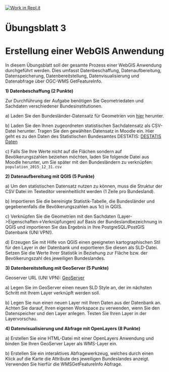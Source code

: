 [![Work in Repl.it](https://classroom.github.com/assets/work-in-replit-14baed9a392b3a25080506f3b7b6d57f295ec2978f6f33ec97e36a161684cbe9.svg)](https://classroom.github.com/online_ide?assignment_repo_id=3937917&assignment_repo_type=AssignmentRepo)

# Übungsblatt 3

# Erstellung einer WebGIS Anwendung

In diesem Übungsblatt soll der gesamte Prozess einer WebGIS Anwendung durchgeführt werden. Dies umfasst Datenbeschaffung, Datenaufbereitung, Datenspeicherung, Datenbereitstellung, Datenvisualisierung und Datenabfrage über OGC-WMS GetFeatureInfo.


**1) Datenbeschaffung (2 Punkte)**

Zur Durchführung der Aufgabe benötigen Sie Geometriedaten und Sachdaten verschiedener Bundesinstitutionen.

a) Laden Sie den Bundesländer-Datensatz für Geometrien von [hier](https://opendata-esri-de.opendata.arcgis.com/datasets/esri-de-content::bundesl%C3%A4ndergrenzen-2018) herunter.

b) Laden Sie den Ihnen zugeordneten statistischen Sachdatensatz als CSV-Datei herunter. Tragen Sie den gewählten Datensatz in Moodle ein. Hier geht es zu den Daten des Statistischen Bundesamtes DESTATIS: [DESTATIS Daten](https://www-genesis.destatis.de/genesis/online)

c) Falls Sie Ihre Werte nicht auf die Flächen sondern auf Bevölkerungszahlen beziehen möchten, laden Sie folgende Datei aus Moodle herunter, um Sie später mit den Bundesländern zu verknüpfen: `population_2015_12_31.csv`


**2) Datenaufbereitung mit QGIS (5 Punkte)**

a) Um den statistischen Datensatz nutzen zu können, muss die Struktur der CSV Datei im Texteditor vereinheitlicht werden (1 Zeile pro Bundesland).

b) Importieren Sie die bereinigte Statistik-Tabelle, die Bundesländer und gegebenenfalls die Bevölkerungszahlen aus 1c) in QGIS.

c) Verknüpfen Sie die Geometrien mit den Sachdaten (Layer->Eigenschaften->Verknüpfungen) auf Basis der Bundeslandbezeichnung in QGIS und importieren Sie das Ergebnis in Ihre PostgreSQL/PostGIS Datenbank (UNI VPN!).

d) Erzeugen Sie mit Hilfe von QGIS einen geeigneten kartographischen Stil für den Layer in der Datenbank und exportieren Sie diesen als SLD-Datei. Setzen Sie die Werte Ihrer Statistik in Beziehung zur Fläche bzw. der Bevölkerungszahl des jeweiligen Bundeslandes.


**3) Datenbereitstellung mit GeoServer (5 Punkte)**

Geoserver URL (UNI VPN): [GeoServer](http://osmatrix.geog.uni-heidelberg.de:8080/geoserver-2.18/web)

a) Legen Sie im GeoServer einen neuen SLD Style an, der im nächsten Schritt mit Ihrem Layer verknüpft werden soll.

b) Legen Sie nun einen neuen Layer mit Ihren Daten aus der Datenbank an. Achten Sie darauf, Ihren eigenen Workspace zu verwenden, wenn Sie den Datenspeicher und den Layer anlegen. Testen Sie Ihren Layer in der Layervorschau.


**4) Datenvisualisierung und Abfrage mit OpenLayers (8 Punkte)**

a) Erstellen Sie eine HTML-Datei mit einer OpenLayers Anwendung und binden Sie Ihren GeoServer Layer als WMS-Layer ein.

b) Erstellen Sie ein interaktives Abfragewerkzeug, welches durch einen Klick auf die Karte die Attribute des jeweiligen Bundeslandes anzeigt. Verwenden Sie hierfür die WMSGetFeatureInfo Abfrage.
